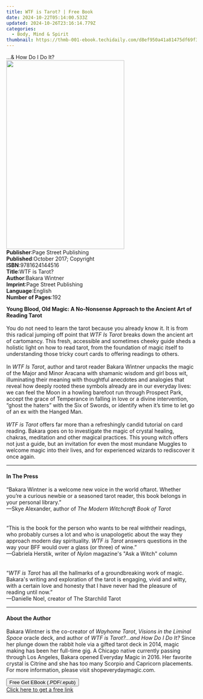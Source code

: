 ```yaml
---
title: WTF is Tarot? | Free Book
date: 2024-10-22T05:14:00.533Z
updated: 2024-10-26T23:16:14.779Z
categories:
  - Body, Mind & Spirit
thumbnail: https://thmb-001-ebook.techidaily.com/d8ef950a41a81475df69f37f47893937ef859cc63aee65cbefbec3bdc823a45d.jpg
---
```

<main id="book-container">
  <div class="flex flex-col">
    <div class="book-brief flex-1 py-6 px-4 sm:p-6 md:py-10 md:px-8">
      <!-- brief-->
      <div class="book-brief-main">...& How Do I Do It?</div>
    </div>
    <div
      class="book-meta-info flex-1 grid gap-4 col-start-1 col-end-3 row-start-1 sm:mb-6 sm:grid-cols-4 lg:gap-6 lg:col-start-2 lg:row-end-6 lg:row-span-6 lg:mb-0"
    >
      <div
        class="book-meta-info-left place-content-center mt-4 p-4 text-sm leading-6 col-start-2 col-span-2 dark:text-slate-400"
      >
        <img
          class="w-full h-500 object-cover rounded-lg sm:h-255 sm:col-span-2 lg:col-span-full"
          src="https://img-001-ebook.techidaily.com/682b9181a638d3a646d4919dec0dae249ff42404acb7208a5211ba04b3b9b503.jpg"
          alt=""
          width="312"
          height="500"
        />
      </div>
      <div
        class="book-meta-info-right mt-2 col-start-1 row-start-2 col-span-3 self-center"
      >
        <!-- meta data  -->
        <div class="flex flex-col px-4 md:px-8">
          <div class="flex-1">
            <strong>Publisher</strong>:<span class="px-2"
              >Page Street Publishing</span
            >
          </div>
          <div class="flex-1">
            <strong>Published</strong>:<span class="px-2"
              >October 2017; Copyright</span
            >
          </div>
          <div class="flex-1">
            <strong>ISBN</strong>:<span class="px-2">9781624144516</span>
          </div>
          <div class="flex-1">
            <strong>Title</strong>:<span class="px-2">WTF is Tarot?</span>
          </div>
          <div class="flex-1">
            <strong>Author</strong>:<span class="px-2">Bakara Wintner</span>
          </div>
          <div class="flex-1">
            <strong>Imprint</strong>:<span class="px-2"
              >Page Street Publishing</span
            >
          </div>
          <div class="flex-1">
            <strong>Language</strong>:<span class="px-2">English</span>
          </div>
          <div class="flex-1">
            <strong>Number of Pages</strong>:<span class="px-2">192</span>
          </div>
        </div>
      </div>
    </div>
    <div class="book-description flex-1 py-6 px-4 sm:p-6 md:py-10 md:px-8">
      <div class="book-description-main">
        <div accordion-content="" id="description">
          <p>
            <b
              >Young Blood, Old Magic: A No-Nonsense Approach to the Ancient Art
              of Reading Tarot</b
            ><br /><br />You do not need to learn the tarot because you already
            know it. It is from this radical jumping off point that
            <i>WTF Is Tarot</i> breaks down the ancient art of cartomancy. This
            fresh, accessible and sometimes cheeky guide sheds a holistic light
            on how to read tarot, from the foundation of magic itself to
            understanding those tricky court cards to offering readings to
            others.<br /><br />In <i>WTF Is Tarot</i>, author and tarot reader
            Bakara Wintner unpacks the magic of the Major and Minor Aracana with
            shamanic wisdom and girl boss wit, illuminating their meaning with
            thoughtful anecdotes and analogies that reveal how deeply rooted
            these symbols already are in our everyday lives: we can feel the
            Moon in a howling barefoot run through Prospect Park, accept the
            grace of Temperance in falling in love or a divine intervention,
            “ghost the haters” with the Six of Swords, or identify when it’s
            time to let go of an ex with the Hanged Man.<br /><br /><i
              >WTF is Tarot</i
            >
            offers far more than a refreshingly candid tutorial on card reading.
            Bakara goes on to investigate the magic of crystal healing, chakras,
            meditation and other magical practices. This young witch offers not
            just a guide, but an invitation for even the most mundane Muggles to
            welcome magic into their lives, and for experienced wizards to
            rediscover it once again.
          </p>
        </div>
        <div class="accordion-fader"></div>
      </div>
    </div>
    <div class="book-excerpts flex-1 py-6 px-4 sm:p-6 md:py-10 md:px-8">
      <!-- excerpts-->
      <div class="book-excerpts-main">
        <hr />
        <h4 class="placeholder placeholder-heading">
          <span>In The Press</span>
        </h4>
        <p></p>
        <p>
          “Bakara Wintner is a welcome new voice in the world oftarot. Whether
          you’re a curious newbie or a seasoned tarot reader, this book belongs
          in your personal library.”<br />—Skye Alexander, author of
          <i>The Modern Witchcraft Book of Tarot</i><br /><br /><br />“This is
          the book for the person who wants to be real withtheir readings, who
          probably curses a lot and who is unapologetic about the way they
          approach modern day spirituality. <i>WTF is Tarot</i> answers
          questions in the way your BFF would over a glass (or three) of
          wine.”<br />—Gabriela Herstik, writer of <i>Nylon</i> magazine's "Ask
          a Witch" column<br /><br /><br />“<i>WTF is Tarot</i> has all the
          hallmarks of a groundbreaking work of magic. Bakara's writing and
          exploration of the tarot is engaging, vivid and witty, with a certain
          love and honesty that I have never had the pleasure of reading until
          now.”<br />—Danielle Noel, creator of The Starchild Tarot
        </p>
        <p></p>
      </div>
    </div>
    <div class="book-about-author flex-1 py-6 px-4 sm:p-6 md:py-10 md:px-8">
      <!-- about author-->
      <div class="book-main-author-main">
        <hr />
        <h4 class="placeholder placeholder-heading">
          <span>About the Author</span>
        </h4>
        <p>
          Bakara Wintner is the co-creator of <i>Wayhome Tarot</i>,
          <i>Visions in the Liminal Space</i> oracle deck, and author of
          <i>WTF is Tarot?…and How Do I Do It?</i> Since her plunge down the
          rabbit hole via a gifted tarot deck in 2014, magic making has been her
          full-time gig. A Chicago native currently passing through Los Angeles,
          Bakara opened Everyday Magic in 2016. Her favorite crystal is Citrine
          and she has too many Scorpio and Capricorn placements. For more
          information, please visit shopeverydaymagic.com.
        </p>
      </div>
    </div>
    <div class="book-free-get flex-1 py-6 px-4 sm:p-6 md:py-10 md:px-8">
      <button
        id="btn-free-get"
        class="bg-blue-500 hover:bg-blue-700 text-white font-bold py-2 px-4 rounded"
      >
        Free Get EBook (.PDF/.epub)
      </button>
      <div id="countdown-display" class="px-2 text-lg mt-2"></div>
      <a
        id="free-link"
        class="hidden bg-blue-500 hover:bg-blue-700 text-white font-bold py-2 px-4 rounded"
        href="https://www.ebooks.com/en-us/book/95717976/wtf-is-tarot/bakara-wintner/"
        target="_blank"
        >Click here to get a free link</a
      >
    </div>
    <script>
      let countdownTime = 0;
      let countdownInterval = null;
      document
        .getElementById('btn-free-get')
        .addEventListener('click', startCountdown);
      function startCountdown() {
        countdownTime = new Date().getTime() + 60000 * 3;
        countdownInterval = setInterval(updateCountdown, 1000);
        document.getElementById('btn-free-get').disabled = true;
        document
          .getElementById('btn-free-get')
          .classList.add('bg-gray-500', 'cursor-not-allowed');
      }
      function updateCountdown() {
        let currentTime = new Date().getTime();
        let timeLeft = countdownTime - currentTime;
        let secondsLeft = Math.floor(timeLeft / 1000);
        document.getElementById('countdown-display').innerHTML =
          `Remaining time: ${secondsLeft} seconds.`;
        if (secondsLeft <= 0) {
          clearInterval(countdownInterval);
          document.getElementById('btn-free-get').classList.add('hidden');
          document.getElementById('free-link').classList.remove('hidden');
          document.getElementById('countdown-display').innerHTML = '';
        }
      }
    </script>
  </div>
</main>

<ins class="adsbygoogle"
      style="display:block"
      data-ad-client="ca-pub-7571918770474297"
      data-ad-slot="8358498916"
      data-ad-format="auto"
      data-full-width-responsive="true"></ins>
    